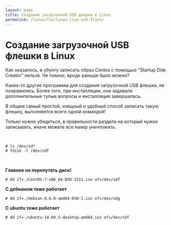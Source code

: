 ```yaml
---
layout: page
title: Создание загрузочной USB флешки в Linux
permalink: /linux/fix/linux-live-usb-flash/
---
```


# Создание загрузочной USB флешки в Linux


Как оказалось, в убунту записать образ Centos с помощью "Startup Disk Creator" нельзя. Не помню, вроде раньше было можно?

Какие-то другие программы для создания загрузочной USB флешки, не понравились. Более того, при инсталляции, они задавали дополнительные тупые вопросы и инсталляция завершалась.

В общем самый простой, изящный и удобный способ записать такую флешку, выполняется всего одной командой!

Только нужно убедиться, в правильности раздела на который нужно записывать, иначе можете все нахер уничтожить.

<br/>

    # ls /dev/sd*
    # fdisk -l /dev/sdf

<br/>

**Главное не перепутать диск!**

    # dd if=./CentOS-7-x86_64-DVD-1511.iso of=/dev/sdf


**С дебианом тоже работает**

    # dd if=./debian-8.6.0-amd64-DVD-1.iso of=/dev/sdg


**С ubuntu тоже работает**

    # dd if=./ubuntu-14.04.5-desktop-amd64.iso of=/dev/sdf
